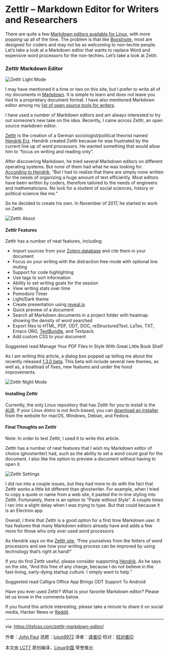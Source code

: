 [#]: collector: (lujun9972)
[#]: translator: ( )
[#]: reviewer: ( )
[#]: publisher: ( )
[#]: url: ( )
[#]: subject: (Zettlr – Markdown Editor for Writers and Researchers)
[#]: via: (https://itsfoss.com/zettlr-markdown-editor/)
[#]: author: (John Paul https://itsfoss.com/author/john/)

Zettlr – Markdown Editor for Writers and Researchers
======

There are quite a few [Markdown editors available for Linux][1], with more popping up all of the time. The problem is that like [Boostnote][2], most are designed for coders and may not be as welcoming to non-techie people. Let’s take a look at a Markdown editor that wants to replace Word and expensive word processors for the non-techies. Let’s take a look at Zettlr.

### Zettlr Markdown Editor

![Zettlr Light Mode][3]

I may have mentioned it a time or two on this site, but I prefer to write all of my documents in [Markdown][4]. It is simple to learn and does not leave you tied to a proprietary document format. I have also mentioned Markdown editor among my [list of open source tools for writers][5].

I have used a number of Markdown editors and am always interested to try out someone’s new take on the idea. Recently, I came across Zettlr, an open source markdown editor.

[Zettlr][6] is the creation of a German sociologist/political theorist named [Hendrik Erz][7]. Hendrik created Zettlr because he was frustrated by the current line up of word processors. He wanted something that would allow him to “focus on writing and reading only”.

After discovering Markdown, he tried several Markdown editors on different operating systems. But none of them had what he was looking for. [According to Hendrik][8], “But I had to realize that there are simply none written for the needs of organizing a huge amount of text efficiently. Most editors have been written by coders, therefore tailored to the needs of engineers and mathematicians. No luck for a student of social sciences, history or political science like me.”

So he decided to create his own. In November of 2017, he started to work on Zettlr.

![Zettlr About][9]

#### Zettlr Features

Zettlr has a number of neat features, including:

  * Import sources from your [Zotero database][10] and cite them in your document
  * Focus on your writing with the distraction free mode with optional line muting
  * Support for code highlighting
  * Use tags to sort information
  * Ability to set writing goals for the session
  * View writing stats over time
  * Pomodoro Timer
  * Light/Dark theme
  * Create presentation using [reveal.js][11]
  * Quick preview of a document
  * Search all Markdown documents in a project folder with heatmap showing the density of word searched
  * Export files to HTML, PDF, ODT, DOC, reStructuredText, LaTex, TXT, Emacs ORG, [TextBundle][12], and Textpack
  * Add custom CSS to your document



[][13]

Suggested read Manage Your PDF Files In Style With Great Little Book Shelf

As I am writing this article, a dialog box popped up telling me about the recently released [1.3.0 beta][14]. This beta will include several new themes, as well as, a boatload of fixes, new features and under the hood improvements.

![Zettlr Night Mode][15]

#### Installing Zettlr

Currently, the only Linux repository that has Zettlr for you to install is the [AUR][16]. If your Linux distro is not Arch-based, you can [download an installer][17] from the website for macOS, Windows, Debian, and Fedora.

#### Final Thoughts on Zettlr

Note: In order to test Zettlr, I used it to write this article.

Zettlr has a number of neat features that I wish my Markdown editor of choice (ghostwriter) had, such as the ability to set a word count goal for the document. I also like the option to preview a document without having to open it.

![Zettlr Settings][18]

I did run into a couple issues, but they had more to do with the fact that Zettlr works a little bit different than ghostwriter. For example, when I tried to copy a quote or name from a web site, it pasted the in-line styling into Zettlr. Fortunately, there is an option to “Paste without Style”. A couple times I ran into a slight delay when I was trying to type. But that could because it is an Electron app.

Overall, I think that Zettlr is a good option for a first time Markdown user. It has features that many Markdown editors already have and adds a few more for those who only ever used word processors

As Hendrik says on the [Zettlr site][8], “Free yourselves from the fetters of word processors and see how your writing process can be improved by using technology that’s right at hand!”

If you do find Zettlr useful, please consider supporting [Hendrik][19]. As he says on the site, “And this free of any charge, because I do not believe in the fast-living, early-dying startup culture. I simply want to help.”

[][20]

Suggested read Calligra Office App Brings ODT Support To Android

Have you ever used Zettlr? What is your favorite Markdown editor? Please let us know in the comments below.

If you found this article interesting, please take a minute to share it on social media, Hacker News or [Reddit][21].

--------------------------------------------------------------------------------

via: https://itsfoss.com/zettlr-markdown-editor/

作者：[John Paul][a]
选题：[lujun9972][b]
译者：[译者ID](https://github.com/译者ID)
校对：[校对者ID](https://github.com/校对者ID)

本文由 [LCTT](https://github.com/LCTT/TranslateProject) 原创编译，[Linux中国](https://linux.cn/) 荣誉推出

[a]: https://itsfoss.com/author/john/
[b]: https://github.com/lujun9972
[1]: https://itsfoss.com/best-markdown-editors-linux/
[2]: https://itsfoss.com/boostnote-linux-review/
[3]: https://i1.wp.com/itsfoss.com/wp-content/uploads/2019/05/Zettlr-light-mode.png?fit=800%2C462&ssl=1
[4]: https://daringfireball.net/projects/markdown/
[5]: https://itsfoss.com/open-source-tools-writers/
[6]: https://www.zettlr.com/
[7]: https://github.com/nathanlesage
[8]: https://www.zettlr.com/about
[9]: https://i1.wp.com/itsfoss.com/wp-content/uploads/2019/05/zettlr-about.png?fit=800%2C528&ssl=1
[10]: https://www.zotero.org/
[11]: https://revealjs.com/#/
[12]: http://textbundle.org/
[13]: https://itsfoss.com/great-little-book-shelf-review/
[14]: https://github.com/Zettlr/Zettlr/releases/tag/v1.3.0-beta
[15]: https://i0.wp.com/itsfoss.com/wp-content/uploads/2019/05/Zettlr-night-mode.png?fit=800%2C469&ssl=1
[16]: https://aur.archlinux.org/packages/zettlr-bin/
[17]: https://www.zettlr.com/download
[18]: https://i1.wp.com/itsfoss.com/wp-content/uploads/2019/05/zettlr-settings.png?fit=800%2C353&ssl=1
[19]: https://www.zettlr.com/supporters
[20]: https://itsfoss.com/calligra-android-app-coffice/
[21]: http://reddit.com/r/linuxusersgroup

